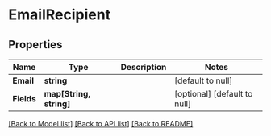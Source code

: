 # EmailRecipient

## Properties
Name | Type | Description | Notes
------------ | ------------- | ------------- | -------------
**Email** | **string** |  | [default to null]
**Fields** | **map[String, string]** |  | [optional] [default to null]

[[Back to Model list]](../README.md#documentation-for-models) [[Back to API list]](../README.md#documentation-for-api-endpoints) [[Back to README]](../README.md)


